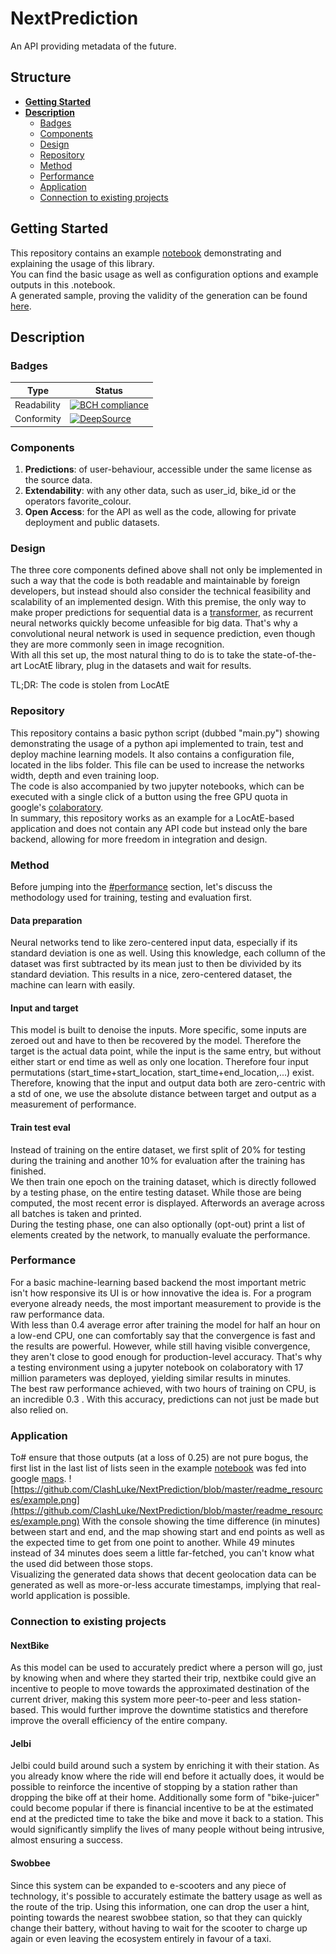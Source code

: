 # NextPrediction
An API providing metadata of the future.

## Structure
* [**Getting Started**](#getting-started)
* [**Description**](#Description)
    * [Badges](#badges)
    * [Components](#components)
    * [Design](#design)
    * [Repository](#repository)
    * [Method](#method)
    * [Performance](#performance)
    * [Application](#application)
    * [Connection to existing projects](#connection-to-existing-projects)

## Getting Started
This repository contains an example [notebook](https://github.com/ClashLuke/NextPrediction/blob/master/example.ipynb) 
demonstrating and explaining the usage of this library. \
You can find the basic usage as well as configuration options and example outputs in this .notebook.\
A generated sample, proving the validity of the generation can be found [here](#Application).

## Description
### Badges
 | Type | Status |
 | --- | --- |
 | Readability | [![BCH compliance](https://bettercodehub.com/edge/badge/ClashLuke/NextPrediction?branch=master)](https://bettercodehub.com/) |
 | Conformity | [![DeepSource](https://static.deepsource.io/deepsource-badge-light-mini.svg)](https://deepsource.io/gh/ClashLuke/NextPrediction/?ref=repository-badge) | 
 
 
### Components
1. **Predictions**: of user-behaviour, accessible under the same license as the source data.
2. **Extendability**: with any other data, such as user_id, bike_id or the operators favorite_colour.
3. **Open Access**: for the API as well as the code, allowing for private deployment and public datasets.


### Design
The three core components defined above shall not only be implemented in such a way that the code is both readable and
maintainable by foreign developers, but instead should also consider the technical feasibility and scalability of an
implemented design. With this premise, the only way to make proper predictions for sequential data is a
[transformer](https://arxiv.org/abs/1706.03762), as recurrent neural networks quickly become unfeasible for big data.
That's why a convolutional neural network is used in sequence prediction, even though they are more commonly seen in
image recognition. \
With all this set up, the most natural thing to do is to take the state-of-the-art LocAtE library, plug in the datasets
and wait for results.

TL;DR: The code is stolen from LocAtE

### Repository
This repository contains a basic python script (dubbed "main.py") showing demonstrating the usage of a python api
implemented to train, test and deploy machine learning models. It also contains a configuration file, located in the
libs folder. This file can be used to increase the networks width, depth and even training loop.\
The code is also accompanied by two jupyter notebooks, which can be executed with a single click of a button using the free GPU
quota in google's [colaboratory](https://colab.research.google.com/). \
In summary, this repository works as an example for a LocAtE-based application and does not contain any API code but
instead only the bare backend, allowing for more freedom in integration and design.

### Method
Before jumping into the [#performance](#performance) section, let's discuss the methodology used for training, testing
and evaluation first.

#### Data preparation
Neural networks tend to like zero-centered input data, especially if its standard deviation is one as well. Using this
knowledge, each collumn of the dataset was first subtracted by its mean just to then be divivided by its standard deviation.
This results in a nice, zero-centered dataset, the machine can learn with easily.

#### Input and target
This model is built to denoise the inputs. More specific, some inputs are zeroed out and have to then be recovered by
the model. Therefore the target is the actual data point, while the input is the same entry, but without either start
or end time as well as only one location. Therefore four input permutations
(start_time+start_location, start_time+end_location,...) exist. Therefore, knowing that the input and output data both 
are zero-centric with a std of one, we use the absolute distance between target and output as a measurement of
performance. 

#### Train test eval
Instead of training on the entire dataset, we first split of 20% for testing during the training and another 10% for
evaluation after the training has finished.\
We then train one epoch on the training dataset, which is directly followed by a testing phase, on the entire testing
dataset. While those are being computed, the most recent error is displayed. Afterwords an average across all batches is 
taken and printed.\
During the testing phase, one can also optionally (opt-out) print a list of elements created by the network, to manually
evaluate the performance. 

### Performance
For a basic machine-learning based backend the most important metric isn't how responsive its UI is or how innovative the
idea is. For a program everyone already needs, the most important measurement to provide is the raw performance data.\
With less than 0.4 average error after training the model for half an hour on a low-end CPU, one can comfortably say that the
convergence is fast and the results are powerful. However, while still having visible convergence, they aren't close to 
good enough for production-level accuracy. That's why a testing environment using a jupyter notebook on colaboratory
with 17 million parameters was deployed, yielding similar results in minutes.\
The best raw performance achieved, with two hours of training on CPU, is an incredible 0.3  . With this accuracy, 
predictions can not just be made but also relied on.

### Application
To# ensure that those outputs (at a loss of 0.25) are not pure bogus, the first list in the last list of lists seen in
the example [notebook](https://github.com/ClashLuke/NextPrediction/blob/master/example.ipynb) was fed into google 
[maps](https://www.google.com/maps/dir/50.756832750298166,+13.326533113131694/50.71492613025646,+13.255191700282955/@50.7514885,13.2113978,12z/data=!3m1!4b1!4m10!4m9!1m3!2m2!1d13.3265331!2d50.7568328!1m3!2m2!1d13.2551917!2d50.7149261!3e1).
![https://github.com/ClashLuke/NextPrediction/blob/master/readme_resources/example.png](https://github.com/ClashLuke/NextPrediction/blob/master/readme_resources/example.png)
With the console showing the time difference (in minutes) between start and end, and the map showing start and end points
as well as the expected time to get from one point to another.
While 49 minutes instead of 34 minutes does seem a little far-fetched, you can't know what the used did between those stops.\
Visualizing the generated data shows that decent geolocation data can be generated as well as more-or-less accurate
timestamps, implying that real-world application is possible.

### Connection to existing projects
#### NextBike
As this model can be used to accurately predict where a person will go, just by knowing when and where they started
their trip, nextbike could give an incentive to people to move towards the approximated destination of the current driver,
making this system more peer-to-peer and less station-based. This would further improve the downtime statistics and
therefore improve the overall efficiency of the entire company. 

#### Jelbi
Jelbi could build around such a system by enriching it with their station. As you already know where the ride will end
before it actually does, it would be possible to reinforce the incentive of stopping by a station rather than dropping 
the bike off at their home. Additionally some form of "bike-juicer" could become popular if there is financial incentive
to be at the estimated end at the predicted time to take the bike and move it back to a station. This would significantly
simplify the lives of many people without being intrusive, almost ensuring a success.

#### Swobbee
Since this system can be expanded to e-scooters and any piece of technology, it's possible to accurately estimate the
battery usage as well as the route of the trip. Using this information, one can drop the user a hint, pointing
towards the nearest swobbee station, so that they can quickly change their battery, without having to wait for the scooter
to charge up again or even leaving the ecosystem entirely in favour of a taxi.

